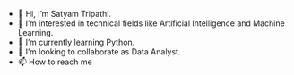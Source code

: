 - 👋 Hi, I’m Satyam Tripathi.
- 👀 I’m interested in technical fields like Artificial Intelligence and Machine Learning.
- 🌱 I’m currently learning Python.
- 💞️ I’m looking to collaborate as Data Analyst.
- 📫 How to reach me 
  
